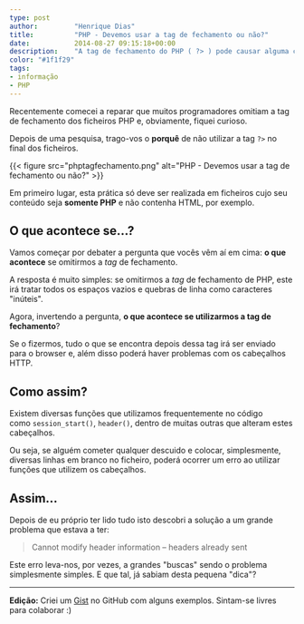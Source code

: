 ```yaml
---
type: post
author:         "Henrique Dias"
title:          "PHP - Devemos usar a tag de fechamento ou não?"
date:           2014-08-27 09:15:18+00:00
description:    "A tag de fechamento do PHP ( ?> ) pode causar alguma confusão visto que é omitida pela maioria dos desenvolvedores. Mas porquê?"
color: "#1f1f29"
tags:
- informação
- PHP
---
```


Recentemente comecei a reparar que muitos programadores omitiam a tag de fechamento dos ficheiros PHP e, obviamente, fiquei curioso.

Depois de uma pesquisa, trago-vos o **porquê** de não utilizar a tag `?>` no final dos ficheiros.

{{< figure src="phptagfechamento.png" alt="PHP - Devemos usar a tag de fechamento ou não?" >}}

Em primeiro lugar, esta prática só deve ser realizada em ficheiros cujo seu conteúdo seja **somente PHP** e não contenha HTML, por exemplo.


## O que acontece se...?


Vamos começar por debater a pergunta que vocês vêm aí em cima: **o que acontece** se omitirmos a *tag* de fechamento.

A resposta é muito simples: se omitirmos a *tag* de fechamento de PHP, este irá tratar todos os espaços vazios e quebras de linha como caracteres "inúteis".

Agora, invertendo a pergunta, **o que acontece se utilizarmos a tag de fechamento**?

Se o fizermos, tudo o que se encontra depois dessa tag irá ser enviado para o browser e, além disso poderá haver problemas com os cabeçalhos HTTP.


## Como assim?


Existem diversas funções que utilizamos frequentemente no código como `session_start()`, `header()`, dentro de muitas outras que alteram estes cabeçalhos.

Ou seja, se alguém cometer qualquer descuido e colocar, simplesmente, diversas linhas em branco no ficheiro, poderá ocorrer um erro ao utilizar funções que utilizem os cabeçalhos.


## Assim...


Depois de eu próprio ter lido tudo isto descobri a solução a um grande problema que estava a ter:


> Cannot modify header information – headers already sent


Este erro leva-nos, por vezes, a grandes "buscas" sendo o problema simplesmente simples. E que tal, já sabiam desta pequena "dica"?

* * *

**Edição:** Criei um [Gist](https://gist.github.com/hacdias/aacf68dd880e9fb15447) no GitHub com alguns exemplos. Sintam-se livres para colaborar :)
